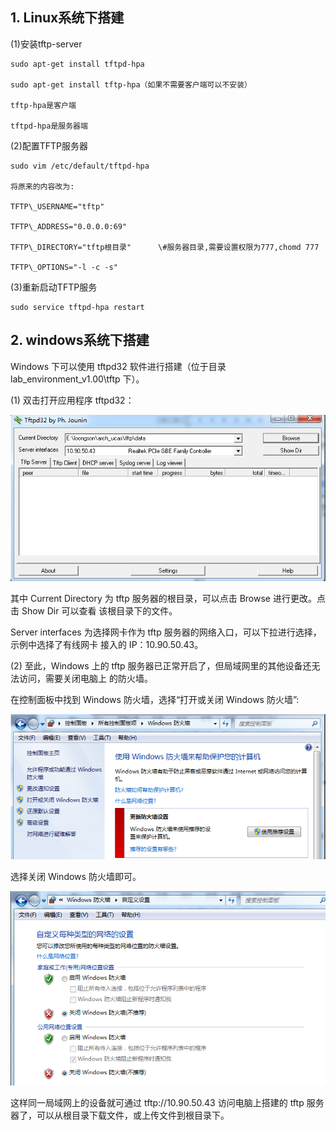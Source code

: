 ## 1. Linux系统下搭建

\(1\)安装tftp-server

    sudo apt-get install tftpd-hpa

    sudo apt-get install tftp-hpa（如果不需要客户端可以不安装）

    tftp-hpa是客户端

    tftpd-hpa是服务器端

\(2\)配置TFTP服务器

    sudo vim /etc/default/tftpd-hpa

    将原来的内容改为:

	TFTP\_USERNAME="tftp"

	TFTP\_ADDRESS="0.0.0.0:69"

	TFTP\_DIRECTORY="tftp根目录"      \#服务器目录,需要设置权限为777,chomd 777

	TFTP\_OPTIONS="-l -c -s"

\(3\)重新启动TFTP服务

	sudo service tftpd-hpa restart



## 2. windows系统下搭建

Windows 下可以使用 tftpd32 软件进行搭建（位于目录 lab\_environment\_v1.00\tftp 下）。

\(1\) 双击打开应用程序 tftpd32：

![](/assets/tftp1)





其中 Current Directory 为 tftp 服务器的根目录，可以点击 Browse 进行更改。点击 Show Dir 可以查看 该根目录下的文件。

Server interfaces 为选择网卡作为 tftp 服务器的网络入口，可以下拉进行选择，示例中选择了有线网卡 接入的 IP：10.90.50.43。

\(2\) 至此，Windows 上的 tftp 服务器已正常开启了，但局域网里的其他设备还无法访问，需要关闭电脑上 的防火墙。

在控制面板中找到 Windows 防火墙，选择“打开或关闭 Windows 防火墙”:

![](/assets/tftp2)





选择关闭 Windows 防火墙即可。

![](/assets/tftp3)





这样同一局域网上的设备就可通过 tftp://10.90.50.43 访问电脑上搭建的 tftp 服务器了，可以从根目录下载文件，或上传文件到根目录下。

